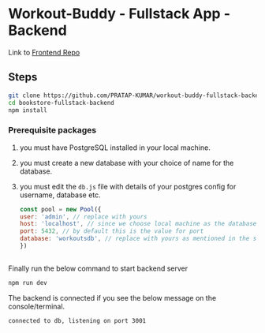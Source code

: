 # Workout-Buddy - Fullstack App - Backend

Link to [Frontend Repo](https://github.com/PRATAP-KUMAR/workout-buddy-fullstack-frontend)

## Steps

```bash
git clone https://github.com/PRATAP-KUMAR/workout-buddy-fullstack-backend
cd bookstore-fullstack-backend
npm install
```

### Prerequisite packages
1. you must have PostgreSQL installed in your local machine.
2. you must create a new database with your choice of name for the database.
3. you must edit the `db.js` file with details of your postgres config for username, database etc.

    ```js
    const pool = new Pool({
    user: 'admin', // replace with yours
    host: 'localhost', // since we choose local machine as the database, its always localhost.
    port: 5432, // by default this is the value for port
    database: 'workoutsdb', // replace with yours as mentioned in the step 2 above.
    })
    ```

##
Finally run the below command to start backend server
```bash
npm run dev
```

The backend is connected if you see the below message on the console/terminal.
```bash
connected to db, listening on port 3001
```